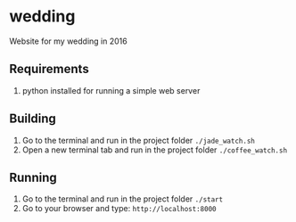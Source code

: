 # wedding
Website for my wedding in 2016

## Requirements
1. python installed for running a simple web server

## Building
1. Go to the terminal and run in the project folder `./jade_watch.sh`
2. Open a new terminal tab and run in the project folder `./coffee_watch.sh`

## Running

1. Go to the terminal and run in the project folder `./start`
2. Go to your browser and type: `http://localhost:8000`
